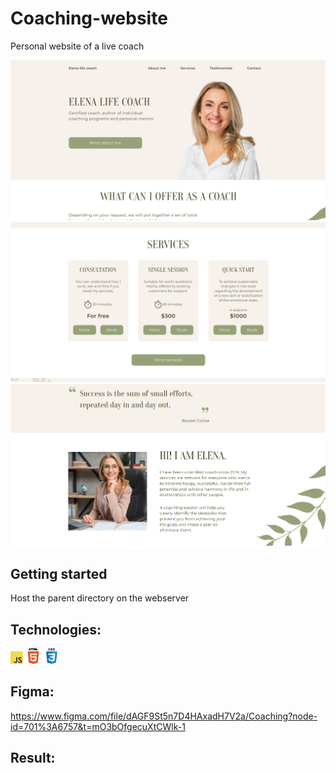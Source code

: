# Coaching-website

<p>Personal website of a live coach</p>

![Иллюстрация к проекту](https://github.com/Diana348/coaching-website/blob/main/project%202-1.png)
![Иллюстрация к проекту](https://github.com/Diana348/coaching-website/blob/main/project%202-2.png)
![Иллюстрация к проекту](https://github.com/Diana348/coaching-website/blob/main/project%202-3.png)

## Getting started
Host the parent directory on the webserver
  
## Technologies:
<code><img height="20" src="https://raw.githubusercontent.com/github/explore/80688e429a7d4ef2fca1e82350fe8e3517d3494d/topics/javascript/javascript.png"></code>
<code><img height="25" src="https://raw.githubusercontent.com/github/explore/80688e429a7d4ef2fca1e82350fe8e3517d3494d/topics/html/html.png"></code>
<code><img height="25" src="https://raw.githubusercontent.com/github/explore/80688e429a7d4ef2fca1e82350fe8e3517d3494d/topics/css/css.png"></code>

## Figma:
https://www.figma.com/file/dAGF9St5n7D4HAxadH7V2a/Coaching?node-id=701%3A6757&t=mO3bOfgecuXtCWlk-1

## Result:
